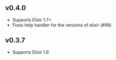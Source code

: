 ## v0.4.0
  * Supports Elixir 1.7+
  * Fixes help handler for the versions of elixir (#98)

## v0.3.7
  * Supports Elixir 1.6